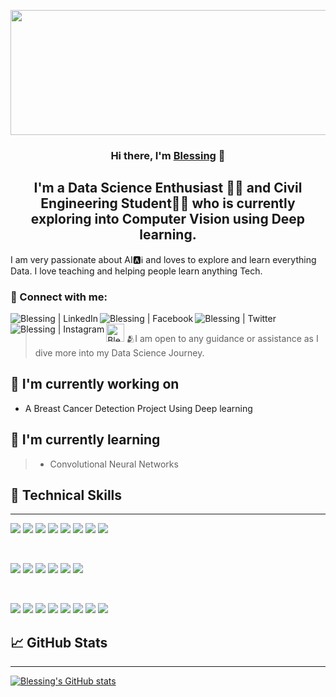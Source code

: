 <p align="center">
    <a href="https://dev.to/blessing988" target="_blank" rel="noreferrer"><img width="1358" height="200" src="https://user-images.githubusercontent.com/59713495/154967919-df3d8ddc-6947-415f-bfca-7b62e2bb0a45.png" alt="my banner"></a>
</p>

<h3 align="center">
Hi there, I'm <a href="https://dev.to/blessing988" target="_blank" rel="noreferrer">Blessing</a> 👋
</h3>

>
<h2 align="center">
I'm a Data Science Enthusiast 👨‍💻 and Civil Engineering Student👷‍♂️ who is currently exploring into 
Computer Vision using Deep learning.
</h2> 

I am very passionate about AI🅰️ℹ️ and loves to 
explore and learn everything Data. I love teaching and helping people learn anything Tech. 

### 🤝 Connect with me:

<a href="https://www.linkedin.com/in/blessing-agyei-kyem-b258121a8"><img align="left" src="https://img.shields.io/badge/linkedin-%230077B5.svg?style=for-the-badge&logo=linkedin&logoColor=white" alt="Blessing | LinkedIn" ></a>

<div>
<a href="https://www.facebook.com/renack.casera"><img align="left" src="https://img.shields.io/badge/Facebook-%231877F2.svg?style=for-the-badge&logo=Facebook&logoColor=white" alt="Blessing | Facebook"/></a>

<a href="https://twitter.com/KyemAgyei"><img align="left" src="https://img.shields.io/badge/TWITTER-%231DA1F2.svg?style=for-the-badge&logo=Twitter&logoColor=white" alt="Blessing | Twitter"></a>

<a href="https://www.instagram.com/blessing_aggyei_kyem"><img align="left" src="https://img.shields.io/badge/INSTAGRAM-%23E4405F.svg?style=for-the-badge&logo=Instagram&logoColor=white" alt="Blessing | Instagram"></a>

<a href="https://dev.to/blessing988"><img align="left" src="https://img.shields.io/badge/dev.to-0A0A0A?style=for-the-badge&logo=dev.to&logoColor=white" alt="Blessing | DEV" height="29px"></a>
</br>
</div>


>🫂I am open to any guidance or assistance as I dive more into my Data Science Journey.

## 🔭 I'm currently working on

- A Breast Cancer Detection Project Using Deep learning

## 🌱 I'm currently learning

> - Convolutional Neural Networks


## 💼 Technical Skills
***

<!--- Code --->
![](https://img.shields.io/badge/Code-Python-informational?style=flat&logo=Python&color=003B57)
![](https://img.shields.io/badge/Code-HTML5-informational?style=flat&logo=HTML5&color=E34F26)
![](https://img.shields.io/badge/Code-PostgreSQL-informational?style=flat&logo=PostgreSQL&color=336791)
![](https://img.shields.io/badge/Code-MySQL-informational?style=flat&logo=mysql&color=000316)
![](https://img.shields.io/badge/Code-SQLite-informational?style=flat&logo=SQLite&color=003B57)
![](https://img.shields.io/badge/Code-JavaScript-informational?style=flat&logo=JavaScript&color=F7DF1E)
![](https://img.shields.io/badge/Code-MATLAB-informational?style=flat&logo=MATLAB&color=a86832)
![](https://img.shields.io/badge/Code-Octave-informational?style=flat&logo=octave&color=00FFFF)

</br>

<!--- Tools --->
![](https://img.shields.io/badge/Tools-Excel-informational?style=flat&logo=microsoft-excel&color=217346)
![](https://img.shields.io/badge/Tools-Git-informational?style=flat&logo=Git&color=F05032)
![](https://img.shields.io/badge/Tools-BITBUCKET-informational?style=flat&logo=bitbucket&color=%230047B3)
![](https://img.shields.io/badge/Tools-GitHub-informational?style=flat&logo=GitHub&color=181717)
![](https://img.shields.io/badge/Tools-ANACONDA-informational?style=flat&logo=anaconda&color=2344A833)
![](https://img.shields.io/badge/Tools-JUPYTER-informational?style=flat&logo=jupyter&color=a64f2d)

</br>

<!---Libraries--->
![](https://img.shields.io/badge/Libraries-NUMPY-informational?style=flat&logo=numpy&color=%23013243)
![](https://img.shields.io/badge/Libraries-PANDAS-informational?style=flat&logo=pandas&color=%23150458)
![](https://img.shields.io/badge/Libraries-MATPLOTLIB-yellowgreen)
![](https://img.shields.io/badge/Libraries-Sklearn-informational?style=flat&logo=scikit-learn&color=%23F7931E)
![](https://img.shields.io/badge/Libraries-PLOTLY-informational?style=flat&logo=plotly&color=%233F4F75)
![](https://img.shields.io/badge/Libraries-SCIPY-informational?style=flat&logo=scipy&color=%230C55A5)
![](https://img.shields.io/badge/Libraries-KERAS-informational?style=flat&logo=Keras&color=%23D00000)
![](https://img.shields.io/badge/Libraries-TENSORFLOW-informational?style=flat&logo=Tensorflow&color=%23FF6F00)


## 📈 GitHub Stats 

***

[![Blessing's GitHub stats](https://github-readme-stats.vercel.app/api?username=Blessing988&show_icons=true&theme=tokyonight)](https://github.com/Blessing988/github-readme-stats)











